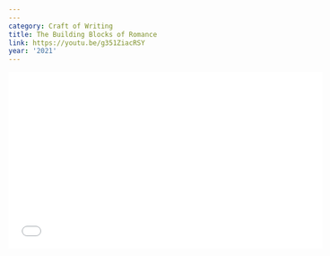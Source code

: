 ```yaml
---
---
category: Craft of Writing
title: The Building Blocks of Romance
link: https://youtu.be/g351ZiacRSY
year: '2021'
---
```

<iframe width="560" height="315" src="{{ page.link }}" frameborder="0" allowfullscreen></iframe>
